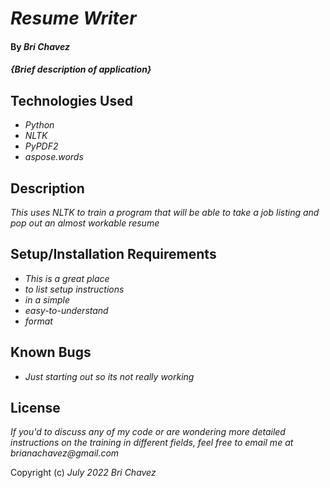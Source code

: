 # _Resume Writer_

#### By _**Bri Chavez**_

#### _{Brief description of application}_

## Technologies Used

* _Python_
* _NLTK_
* _PyPDF2_
* _aspose.words_

## Description

_This uses NLTK to train a program that will be able to take a job listing and pop out an almost workable resume_

## Setup/Installation Requirements

* _This is a great place_
* _to list setup instructions_
* _in a simple_
* _easy-to-understand_
* _format_


## Known Bugs

* _Just starting out so its not really working_

## License

_If you'd to discuss any of my code or are wondering more detailed instructions on the training in different fields, feel free to email me at brianachavez@gmail.com_

Copyright (c) _July 2022_ _Bri Chavez_